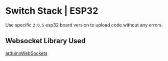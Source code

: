 
# Switch Stack | ESP32
Use specific `2.0.5` esp32 board version to upload code without any errors.

## Websocket Library Used
[arduinoWebSockets](https://github.com/Links2004/arduinoWebSockets)